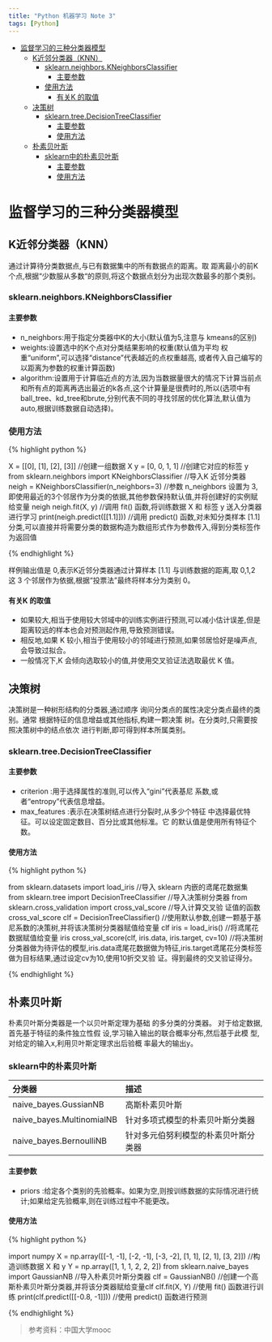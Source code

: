 ```yaml
---
title: "Python 机器学习 Note 3"
tags: [Python]
---
```


<!-- TOC depthFrom:1 depthTo:6 withLinks:1 updateOnSave:1 orderedList:0 -->

- [监督学习的三种分类器模型](#监督学习的三种分类器模型)
	- [K近邻分类器（KNN）](#k近邻分类器knn)
		- [sklearn.neighbors.KNeighborsClassifier](#sklearnneighborskneighborsclassifier)
			- [主要参数](#主要参数)
		- [使用方法](#使用方法)
			- [有关K 的取值](#有关k-的取值)
	- [决策树](#决策树)
		- [sklearn.tree.DecisionTreeClassifier](#sklearntreedecisiontreeclassifier)
			- [主要参数](#主要参数)
			- [使用方法](#使用方法)
	- [朴素贝叶斯](#朴素贝叶斯)
		- [sklearn中的朴素贝叶斯](#sklearn中的朴素贝叶斯)
			- [主要参数](#主要参数)
			- [使用方法](#使用方法)

<!-- /TOC -->

# 监督学习的三种分类器模型

## K近邻分类器（KNN）

通过计算待分类数据点,与已有数据集中的所有数据点的距离。取
距离最小的前K个点,根据“少数服从多数“的原则,将这个数据点划分为出现次数最多的那个类别。

### sklearn.neighbors.KNeighborsClassifier

#### 主要参数

* n_neighbors:用于指定分类器中K的大小(默认值为5,注意与
kmeans的区别)
* weights:设置选中的K个点对分类结果影响的权重(默认值为平均
权重“uniform”,可以选择“distance”代表越近的点权重越高,
或者传入自己编写的以距离为参数的权重计算函数)
* algorithm:设置用于计算临近点的方法,因为当数据量很大的情况下计算当前点和所有点的距离再选出最近的k各点,这个计算量是很费时的,所以(选项中有ball_tree、kd_tree和brute,分别代表不同的寻找邻居的优化算法,默认值为auto,根据训练数据自动选择)。

### 使用方法

{% highlight python %}

X = [[0], [1], [2], [3]]      //创建一组数据 X
y = [0, 0, 1, 1]              //创建它对应的标签 y
from sklearn.neighbors import KNeighborsClassifier          //导入K 近邻分类器
neigh = KNeighborsClassifier(n_neighbors=3)                 //参数 n_neighbors 设置为 3,即使用最近的3个邻居作为分类的依据,其他参数保持默认值,并将创建好的实例赋给变量 neigh
neigh.fit(X, y)                //调用 fit() 函数,将训练数据 X 和 标签 y 送入分类器进行学习
print(neigh.predict([[1.1]]))   //调用 predict() 函数,对未知分类样本 [1.1] 分类,可以直接并将需要分类的数据构造为数组形式作为参数传入,得到分类标签作为返回值

{% endhighlight %}

样例输出值是 0,表示K近邻分类器通过计算样本 [1.1] 与训练数据的距离,取 0,1,2 这 3 个邻居作为依据,根据“投票法”最终将样本分为类别 0。


#### 有关K 的取值

* 如果较大,相当于使用较大邻域中的训练实例进行预测,可以减小估计误差,但是距离较远的样本也会对预测起作用,导致预测错误。
* 相反地,如果 K 较小,相当于使用较小的邻域进行预测,如果邻居恰好是噪声点,会导致过拟合。
* 一般情况下,K 会倾向选取较小的值,并使用交叉验证法选取最优 K 值。

## 决策树

决策树是一种树形结构的分类器,通过顺序
询问分类点的属性决定分类点最终的类别。通常
根据特征的信息增益或其他指标,构建一颗决策
树。在分类时,只需要按照决策树中的结点依次
进行判断,即可得到样本所属类别。


### sklearn.tree.DecisionTreeClassifier

#### 主要参数

* criterion :用于选择属性的准则,可以传入“gini”代表基尼
系数,或者“entropy”代表信息增益。
* max_features :表示在决策树结点进行分裂时,从多少个特征
中选择最优特征。可以设定固定数目、百分比或其他标准。它
的默认值是使用所有特征个数。

#### 使用方法

{% highlight python %}

from sklearn.datasets import load_iris          //导入 sklearn 内嵌的鸢尾花数据集
from sklearn.tree import DecisionTreeClassifier            //导入决策树分类器
from sklearn.cross_validation import cross_val_score                  //导入计算交叉验
证值的函数 cross_val_score
clf = DecisionTreeClassifier()        //使用默认参数,创建一颗基于基尼系数的决策树,并将该决策树分类器赋值给变量 clf
iris = load_iris()               //将鸢尾花数据赋值给变量 iris
cross_val_score(clf, iris.data, iris.target, cv=10)
//将决策树分类器做为待评估的模型,iris.data鸢尾花数据做为特征,iris.target鸢尾花分类标签做为目标结果,通过设定cv为10,使用10折交叉验
证。得到最终的交叉验证得分。

{% endhighlight %}

## 朴素贝叶斯

朴素贝叶斯分类器是一个以贝叶斯定理为基础
的多分类的分类器。
对于给定数据,首先基于特征的条件独立性假
设,学习输入输出的联合概率分布,然后基于此模
型,对给定的输入x,利用贝叶斯定理求出后验概
率最大的输出y。


### sklearn中的朴素贝叶斯

| 分类器 | 描述     |
| :------------- | :------------- |
| naive_bayes.GussianNB |高斯朴素贝叶斯|
|naive_bayes.MultinomialNB |针对多项式模型的朴素贝叶斯分类器|
|naive_bayes.BernoulliNB | 针对多元伯努利模型的朴素贝叶斯分类器|


#### 主要参数

* priors :给定各个类别的先验概率。如果为空,则按训练数据的实际情况进行统计;如果给定先验概率,则在训练过程中不能更改。

#### 使用方法

{% highlight python %}

import numpy
X = np.array([[-1, -1], [-2, -1], [-3, -2], [1, 1], [2, 1], [3, 2]])                 //构造训练数据 X 和 y
Y = np.array([1, 1, 1, 2, 2, 2])
from sklearn.naive_bayes import GaussianNB             //导入朴素贝叶斯分类器
clf = GaussianNB()     //创建一个高斯朴素贝叶斯分类器,并将该分类器赋给变量clf
clf.fit(X, Y)              //使用 fit() 函数进行训练
print(clf.predict([[-0.8, -1]]))        //使用 predict() 函数进行预测

{% endhighlight %}


> 参考资料：中国大学mooc

